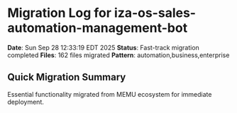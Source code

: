 # Migration Log for iza-os-sales-automation-management-bot

**Date**: Sun Sep 28 12:33:19 EDT 2025
**Status**: Fast-track migration completed
**Files**:      162 files migrated
**Pattern**: automation,business,enterprise

## Quick Migration Summary
Essential functionality migrated from MEMU ecosystem for immediate deployment.
